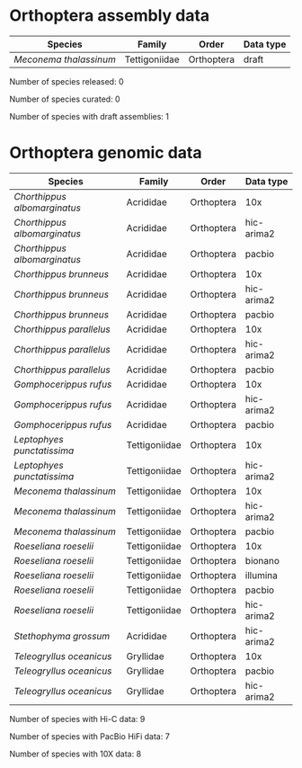 # Orthoptera assembly data

| Species | Family | Order | Data type |
| -- | --- | --- | --- |
| *Meconema thalassinum* | Tettigoniidae | Orthoptera | draft |

Number of species released: 0

Number of species curated: 0

Number of species with draft assemblies: 1

# Orthoptera genomic data

| Species | Family | Order | Data type |
| -- | --- | --- | --- |
| *Chorthippus albomarginatus* | Acrididae | Orthoptera | 10x |
| *Chorthippus albomarginatus* | Acrididae | Orthoptera | hic-arima2 |
| *Chorthippus albomarginatus* | Acrididae | Orthoptera | pacbio |
| *Chorthippus brunneus* | Acrididae | Orthoptera | 10x |
| *Chorthippus brunneus* | Acrididae | Orthoptera | hic-arima2 |
| *Chorthippus brunneus* | Acrididae | Orthoptera | pacbio |
| *Chorthippus parallelus* | Acrididae | Orthoptera | 10x |
| *Chorthippus parallelus* | Acrididae | Orthoptera | hic-arima2 |
| *Chorthippus parallelus* | Acrididae | Orthoptera | pacbio |
| *Gomphocerippus rufus* | Acrididae | Orthoptera | 10x |
| *Gomphocerippus rufus* | Acrididae | Orthoptera | hic-arima2 |
| *Gomphocerippus rufus* | Acrididae | Orthoptera | pacbio |
| *Leptophyes punctatissima* | Tettigoniidae | Orthoptera | 10x |
| *Leptophyes punctatissima* | Tettigoniidae | Orthoptera | hic-arima2 |
| *Meconema thalassinum* | Tettigoniidae | Orthoptera | 10x |
| *Meconema thalassinum* | Tettigoniidae | Orthoptera | hic-arima2 |
| *Meconema thalassinum* | Tettigoniidae | Orthoptera | pacbio |
| *Roeseliana roeselii* | Tettigoniidae | Orthoptera | 10x |
| *Roeseliana roeselii* | Tettigoniidae | Orthoptera | bionano |
| *Roeseliana roeselii* | Tettigoniidae | Orthoptera | illumina |
| *Roeseliana roeselii* | Tettigoniidae | Orthoptera | pacbio |
| *Roeseliana roeselii* | Tettigoniidae | Orthoptera | hic-arima2 |
| *Stethophyma grossum* | Acrididae | Orthoptera | hic-arima2 |
| *Teleogryllus oceanicus* | Gryllidae | Orthoptera | 10x |
| *Teleogryllus oceanicus* | Gryllidae | Orthoptera | pacbio |
| *Teleogryllus oceanicus* | Gryllidae | Orthoptera | hic-arima2 |

Number of species with Hi-C data: 9

Number of species with PacBio HiFi data: 7

Number of species with 10X data: 8

